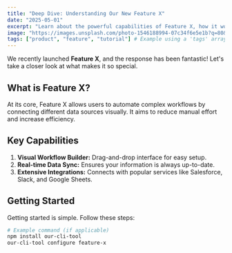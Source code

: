 ```yaml
---
title: "Deep Dive: Understanding Our New Feature X"
date: "2025-05-01"
excerpt: "Learn about the powerful capabilities of Feature X, how it works, and how it can benefit your workflow."
image: "https://images.unsplash.com/photo-1546188994-07c34f6e5e1b?q=80&w=2942&auto=format&fit=crop&ixlib=rb-4.0.3&ixid=M3wxMjA3fDB8MHxwaG90by1wYWdlfHx8fGVufDB8fHx8fA%3D%3D" # Example image path
tags: ["product", "feature", "tutorial"] # Example using a 'tags' array
---
```


We recently launched **Feature X**, and the response has been fantastic! Let's take a closer look at what makes it so special.

## What is Feature X?

At its core, Feature X allows users to automate complex workflows by connecting different data sources visually. It aims to reduce manual effort and increase efficiency.

## Key Capabilities

1.  **Visual Workflow Builder:** Drag-and-drop interface for easy setup.
2.  **Real-time Data Sync:** Ensures your information is always up-to-date.
3.  **Extensive Integrations:** Connects with popular services like Salesforce, Slack, and Google Sheets.

## Getting Started

Getting started is simple. Follow these steps:

```bash
# Example command (if applicable)
npm install our-cli-tool
our-cli-tool configure feature-x
```